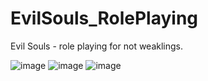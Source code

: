 # EvilSouls_RolePlaying
Evil Souls - role playing for not weaklings.

![image](https://user-images.githubusercontent.com/69672210/132940326-ca4ebd67-e92c-4787-a943-346cbcb9a213.png)
![image](https://user-images.githubusercontent.com/69672210/132941362-25b62e5b-f4cb-437a-89a8-c380aa53242e.png)
![image](https://user-images.githubusercontent.com/69672210/132941365-f82f4092-3bca-4dc2-a3e6-831d3c176897.png)


